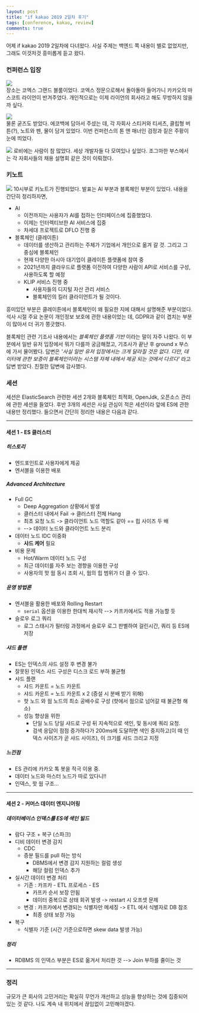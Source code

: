 ```yaml
---
layout: post
title: "if kakao 2019 2일차 후기"
tags: [conference, kakao, review]
comments: true
---
```



어제 if kakao 2019 2일차에 다녀왔다. 사실 주제는 백엔드 쪽 내용이 별로 없었지만, 그래도 이것저것 흥미롭게 듣고 왔다. 

### 컨퍼런스 입장
![](../images/docs/20190831/ifkakao2019-ryan.JPG)   
장소는 코엑스 그랜드 블룸이었다. 
코엑스 정문으로해서 돌아돌아 들어가니 카카오의 마스코트 라이언이 반겨주었다. 
개인적으로는 이제 라이언의 회사라고 해도 무방하지 않을까 싶다. 

![](../images/docs/20190831/ifkakao2019-goods.JPG)    
물론 굳즈도 받았다. 
에코백에 담아서 주셨는 데, 각 자회사 스티커와 티셔츠, 클립형 버튼(?), 노트와 펜, 물이 담겨 있었다. 
이번 컨퍼런스의 톤 앤 매너인 검정과 짙은 주황이 눈에 띄었다. 

![](../images/docs/20190831/ifkakao2019-robby.JPG) 
로비에는 사람이 참 많았다. 
세상 개발자들 다 모여있나 싶었다. 
조그마한 부스에서는 각 자회사들의 채용 설명회 같은 것이 이뤄졌다. 

### 키노트
![](../images/docs/20190831/ifkakao2019-keynote.JPG)
10시부로 키노트가 진행되었다. 
발표는 AI 부분과 블록체인 부분이 있었다. 
내용을 간단히 정리하자면,

* AI 
    * 이전까지는 사용자가 AI를 접하는 인터페이스에 집중했었다.
    * 이제는 인터렉티브한 AI 서비스에 집중
    * 차세대 프로젝트로 DFLO 진행 중
* 블록체인 (클레이튼)
    * 데이터를 생산하고 관리하는 주체가 기업에서 개인으로 옮겨 갈 것. 그리고 그 중심에 블록체인
    * 현재 다양한 아시아 대기업이 클레이튼 플랫폼에 참여 중
    * 2021년까지 클라우드로 플랫폼 이전하여 다양한 사람이 API로 서비스를 구성, 사용하도록 할 예정
    * KLIP 서비스 진행 중
        * 사용자들의 디지털 자산 관리 서비스
        * 블록체인의 킬러 클라이언트가 될 것이다. 

흥미있던 부분은 클레이튼에서 블록체인이 왜 필요한 지에 대해서 설명해준 부분이었다. 
석사 시절 주요 논문이 개인정보 보호에 관한 내용이었는 데, GDPR과 같이 겹치는 부분이 많아서 더 귀가 쫑긋했다.  
    
블록체인 관련 기조사 내용에서는 *블록체인 플랫폼 기반* 이라는 말이 자주 나왔다. 
이 부분에서 일반 유저 입장에서 뭐가 다를까 궁금해졌고, 기조사가 끝난 후 ground x 부스에 가서 물어봤다. 
답변은 *'사실 일반 유저 입장에서는 크게 달라질 것은 없다. 다만, 데이터에 관한 보증이 블록체인이라는 시스템 자체 내에서 제공 되는 것에서 다르다'* 라고 답변 받았다. 
친절한 답변에 감사했다. 

### 세션  
세션은 ElasticSearch 관련한 세션 2개와 블록체인 최적화, OpenJdk, 오픈소스 관리에 관한 세션을 들었다. 
후반 3개의 세션은 사실 관심이 적은 세션이라 앞에 ES에 관한 내용만 정리했다. 
들으면서 간단히 정리한 내용은 다음과 같다. 

---
#### 세션 1 -  ES 클러스터
##### 히스토리
* 엔드포인트로 사용자에게 제공
* 엔서블을 이용한 배포

##### Advanced Architecture 
* Full GC
	* Deep Aggregation 상황에서 발생
	* 클러스터 내에서 Fail -> 클러스터 전체 Hang
	* 최초 요청 노드 -> 클라이언트 노드 역할도 같아 == 힙 사이즈 두 배
	* --> 데이터 노드와 클라이언트 노드 분리
* 데이터 노드 IDC 이중화
	* **샤드 케어** 필요
* 비용 문제
	* Hot/Warm 데이터 노드 구성
	* 최근 데이터를 자주 보는 경향을 이용한 구성
	* 사용자의 핫 웜 동시 조회 시, 웜의 힙 범위가 더 클 수 있다. 

##### 운영 방법론
* 엔서블을 활용한 배포와 Rolling Restart
	* `serial` 옵션을 이용한 한대씩 재시작 --> 카프카에서도 적용 가능할 듯
* 슬로우 로그 쿼리
	* 로그 스태시가 필터링 과정에서 슬로우 로그 판별하여 걸린시간, 쿼리 등 ES에 저장

##### 샤드 플랜
* ES는 인덱스의 샤드 설정 후 변경 불가
* 잘못된 인덱스 샤드 구성은 디스크 로드 부하 불균형
* 샤드 플랜
	* 샤드 카운트 = 노드 카운트
	* 샤드 카운트 = 노드 카운트 x 2 (증설 시 분배 받기 위해)
	* 핫 노드 와 웜 노드의 최소 공배수로 구성 (핫에서 웜으로 넘어갈 때 불균형 해소)
	* 성능 향상을 위한 
		* 단일 노드 당일 샤드로 구성 뒤 지속적으로 색인, 및 동시에 쿼리 요청. 
		* 검색 응답이 점점 증가하다가 200ms에 도달하면 색인 중지하고(이 때 인덱스 사이즈가 곧 샤드 사이즈), 이 크기를 샤드 크리고 지정

##### 느낀점
* ES 관리에 카카오 톡 봇을 적극 이용 중.
* 데이터 노드와 마스터 노드가 따로 있다니!!
* 인덱스, 핫 웜 구조...

---

#### 세션 2 - 커머스 데이터 엔지니어링 
##### 데이터베이스 인덱스를 ES에 색인 빌드
* 람다 구조 + 복구 (스파크)
* 디비 데이터 변경 감지 
	* CDC 
	* 증분 필드를 pull 하는 방식
		* DBMS에서 변경 감지 지원하는 컬럼 생성
		* 해당 컬럼 인덱스 추가
* 실시간 데이터 변경 처리
	* 기존 : 카프카 - ETL 프로세스 - ES
		* 카프카 순서 보장 안됨
		* 데이터 중복으로 상태 회귀 발생 -> restart 시 오프셋 문제
	* 변경 : 카프카에서 변경되는 식별자만 메세징 -> ETL 에서 식별자로 DB 참조
		* 최종 상태 보장 가능
* 복구
	* 식별자 기준 (시간 기준으로하면 skew data 발생 가능)

##### 정리
* RDBMS 의 인덱스 부분은 ES로 옮겨서 처리한 것 --> Join 부하를 줄이는 것

---

### 정리
규모가 큰 회사의 고민거리는 확실히 무언가 개선하고 성능을 향상하는 것에 집중되어 있는 것 같다. 
나도 계속 내 위치에서 끊임없이 고민해야겠다.  
  

